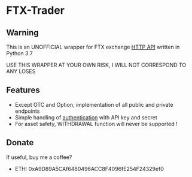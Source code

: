 # FTX-Trader

## Warning

This is an UNOFFICIAL wrapper for FTX exchange [HTTP API](https://docs.ftx.com/) written in Python 3.7

USE THIS WRAPPER AT YOUR OWN RISK, I WILL NOT CORRESPOND TO ANY LOSES

## Features

- Except OTC and Option, implementation of all public and private endpoints
- Simple handling of [authentication](https://docs.ftx.com/#authentication) with API key and secret
- For asset safety, WITHDRAWAL function will never be supported !

## Donate

If useful, buy me a coffee?

- ETH: 0xA9D89A5CAf6480496ACC8F4096fE254F24329ef0
